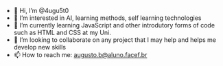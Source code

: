 - 👋 Hi, I’m @4ugu5t0
- 👀 I’m interested in AI, learning methods, self learning technologies
- 🌱 I’m currently learning JavaScript and other introdutory forms of code such as HTML and CSS at my Uni.
- 💞️ I’m looking to collaborate on any project that I may help and helps me develop new skills 
- 📫 How to reach me: augusto.b@aluno.facef.br

<!---
4ugu5t0/4ugu5t0 is a ✨ special ✨ repository because its `README.md` (this file) appears on your GitHub profile.
You can click the Preview link to take a look at your changes.
--->
